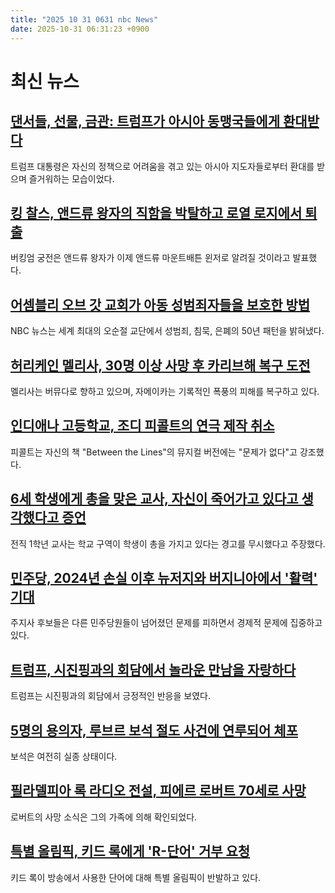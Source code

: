 ```yaml
---
title: "2025 10 31 0631 nbc News"
date: 2025-10-31 06:31:23 +0900
---
```


# 최신 뉴스

## [댄서들, 선물, 금관: 트럼프가 아시아 동맹국들에게 환대받다](https://www.nbcnews.com/world/asia/dancers-golf-gifts-gold-crowns-trump-feted-asian-allies-shaken-core-rcna240704)  
트럼프 대통령은 자신의 정책으로 어려움을 겪고 있는 아시아 지도자들로부터 환대를 받으며 즐거워하는 모습이었다. 

## [킹 찰스, 앤드류 왕자의 직함을 박탈하고 로열 로지에서 퇴출](https://www.nbcnews.com/world/united-kingdom/prince-andrew-move-royal-lodge-jeffrey-epstein-pressure-rcna239398)  
버킹엄 궁전은 앤드류 왕자가 이제 앤드류 마운트배튼 윈저로 알려질 것이라고 발표했다.

## [어셈블리 오브 갓 교회가 아동 성범죄자들을 보호한 방법](https://www.nbcnews.com/news/us-news/assembly-god-church-shield-predators-child-sex-abuse-allegations-rcna240213)  
NBC 뉴스는 세계 최대의 오순절 교단에서 성범죄, 침묵, 은폐의 50년 패턴을 밝혀냈다. 

## [허리케인 멜리사, 30명 이상 사망 후 카리브해 복구 도전](https://www.nbcnews.com/weather/hurricanes/hurricane-melissa-jamaica-cuba-recovery-caribbean-rcna240707)  
멜리사는 버뮤다로 향하고 있으며, 자메이카는 기록적인 폭풍의 피해를 복구하고 있다. 

## [인디애나 고등학교, 조디 피콜트의 연극 제작 취소](https://www.nbcnews.com/news/us-news/indiana-high-school-cancels-jodi-picoult-play-act-calls-censorship-rcna240764)  
피콜트는 자신의 책 "Between the Lines"의 뮤지컬 버전에는 "문제가 없다"고 강조했다. 

## [6세 학생에게 총을 맞은 교사, 자신이 죽어가고 있다고 생각했다고 증언](https://www.nbcnews.com/news/us-news/abigail-zwerner-testifies-thought-was-dead-dying-shot-6-year-old-stude-rcna240751)  
전직 1학년 교사는 학교 구역이 학생이 총을 가지고 있다는 경고를 무시했다고 주장했다. 

## [민주당, 2024년 손실 이후 뉴저지와 버지니아에서 '활력' 기대](https://www.nbcnews.com/politics/elections/democrats-hope-shot-arm-new-jersey-virginia-2024-losses-rcna240731)  
주지사 후보들은 다른 민주당원들이 넘어졌던 문제를 피하면서 경제적 문제에 집중하고 있다. 

## [트럼프, 시진핑과의 회담에서 놀라운 만남을 자랑하다](https://www.nbcnews.com/world/asia/trump-hails-amazing-meeting-with-chinese-president-xi-250971205585)  
트럼프는 시진핑과의 회담에서 긍정적인 반응을 보였다. 

## [5명의 용의자, 루브르 보석 절도 사건에 연루되어 체포](https://www.nbcnews.com/world/europe/paris-louvre-jewel-heist-five-new-suspects-arrested-rcna240705)  
보석은 여전히 실종 상태이다. 

## [필라델피아 록 라디오 전설, 피에르 로버트 70세로 사망](https://www.nbcnews.com/pop-culture/pop-culture-news/philadelphia-rock-radio-legend-pierre-robert-dies-70-rcna240783)  
로버트의 사망 소식은 그의 가족에 의해 확인되었다. 

## [특별 올림픽, 키드 록에게 'R-단어' 거부 요청](https://www.nbcnews.com/news/us-news/special-olympics-calls-kid-rock-reject-r-word-said-fox-news-rcna240812)  
키드 록이 방송에서 사용한 단어에 대해 특별 올림픽이 반발하고 있다.